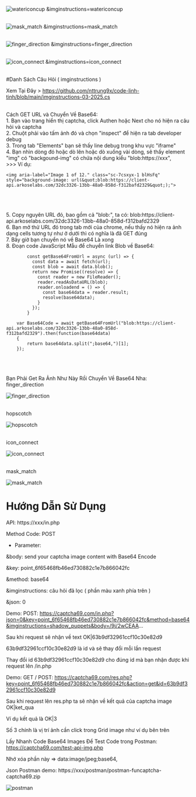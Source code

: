![watericoncup](f0.png)
&imginstructions=watericoncup
<br><br>

![mask_match](f1.png)
&imginstructions=mask_match
<br><br>

![finger_direction](f2.png)
&imginstructions=finger_direction
<br><br>

![icon_connect](f3.png)
&imginstructions=icon_connect
<br><br>

#Danh Sách Câu Hỏi ( imginstructions )

Xem Tại Đây > https://github.com/nttrung9x/code-linh-tinh/blob/main/imginstructions-03-2025.cs

<br> Cách GET URL và Chuyển Về Base64:
<br> 1. Bạn vào trang hiển thị captcha, click Authen hoặc Next cho nó hiện ra câu hỏi và captcha
<br> 2. Chuột phải vào tấm ảnh đó và chọn "inspect" để hiện ra tab developer debug
<br> 3. Trong tab "Elements" bạn sẽ thấy line debug trong khu vực "iframe"
<br> 4. Bạn nhìn dòng đó hoặc dò lên hoặc dò xuống vài dòng, sẽ thấy element "img" có "backgound-img" có chứa nội dung kiểu "blob:https://xxx",
<br> >>> Ví dụ:
```
<img aria-label="Image 1 of 12." class="sc-7csxyx-1 blHsFq" style="background-image: url(&quot;blob:https://client-api.arkoselabs.com/32dc3326-13bb-48a0-858d-f312bafd2329&quot;);">
```
<br> 	
<br> 
<br> 5. Copy nguyên URL đó, bao gồm cả "blob:", ta có: blob:https://client-api.arkoselabs.com/32dc3326-13bb-48a0-858d-f312bafd2329
<br> 6. Bạn mở thử URL đó trong tab mới của chrome, nếu thấy nó hiện ra ảnh dạng cells tương tự như ở dưới thì có nghĩa là đã GET đúng
<br> 7. Bây giờ bạn chuyển nó về Base64 Là xong
<br> 8. Đoạn code JavaScript Mẫu để chuyển link Blob về Base64:

```
		const getBase64FromUrl = async (url) => {
		  const data = await fetch(url);
		  const blob = await data.blob();
		  return new Promise((resolve) => {
			const reader = new FileReader();
			reader.readAsDataURL(blob); 
			reader.onloadend = () => {
			  const base64data = reader.result;   
			  resolve(base64data);
			}
		  });
		}

	var Base64Code = await getBase64FromUrl("blob:https://client-api.arkoselabs.com/32dc3326-13bb-48a0-858d-f312bafd2329").then(function(base64data) 
	{
		return base64data.split(";base64,")[1];
	});
```
<br> 	
<br> 
<br> Bạn Phải Get Ra Ảnh Như Này Rồi Chuyển Về Base64 Nha:
<br> finger_direction

![finger_direction](f4.jpg)
 
<br> hopscotch

![hopscotch](f5.jpg)

<br> icon_connect

![icon_connect](f6.jpg)

<br> mask_match

![mask_match](f7.jpg)

# Hướng Dẫn Sử Dụng
API: https://xxx/in.php

Method Code: POST

+ Parameter:

&body: send your captcha image content with Base64 Encode

&key: point_6f65468fb46ed730882c1e7b866042fc

&method: base64

&imginstructions: câu hỏi đã lọc ( phần màu xanh phía trên )

&json: 0

Demo: POST: https://captcha69.com/in.php?json=0&key=point_6f65468fb46ed730882c1e7b866042fc&method=base64&imginstructions=shadow_puppets&body=/9j/2wCEAA...

Sau khi request sẽ nhận về text  OK|63b9df32961ccf10c30e82d9 

63b9df32961ccf10c30e82d9 là id và sẽ thay đổi mỗi lần request

Thay đổi id 63b9df32961ccf10c30e82d9 cho đúng id mà bạn nhận được khi request lên /in.php

Demo: GET / POST: https://captcha69.com/res.php?key=point_6f65468fb46ed730882c1e7b866042fc&action=get&id=63b9df32961ccf10c30e82d9

Sau khi request lên res.php ta sẽ nhận về kết quả của captcha image  OK|ket_qua 

Ví dụ kết quả là OK|3

Số 3 chính là vị trí ảnh cần click trong Grid image như ví dụ bên trên

Lấy Nhanh Code Base64 Images Để Test Code trong Postman: https://captcha69.com/test-api-img.php

Nhớ xóa phần này => data:image/jpeg;base64,

Json Postman demo: https://xxx/postman/postman-funcaptcha-captcha69.zip

![postman](f8.png)

<br> 
<br> 
<br> 
<br> 
<br> 
<br> 
<br> 
<br> 
<br> 
<br> 
<br> 
<br> 
<br> 
<br> 
<br> 
<br> 
<br> 
<br> 
<br> 
<br> 
<br> 
<br> 
<br> 
<br> 
<br> 
<br> 
<br> 
<br> 
<br> 
<br> 
<br> 
<br> 
<br> 
<br> 
<br> 
<br> 
<br> 
<br> 
<br> 
<br> 
<br> 
<br> 
<br> 
<br> 
<br> 
<br> 
<br> 
<br> 
<br> 
<br> 

